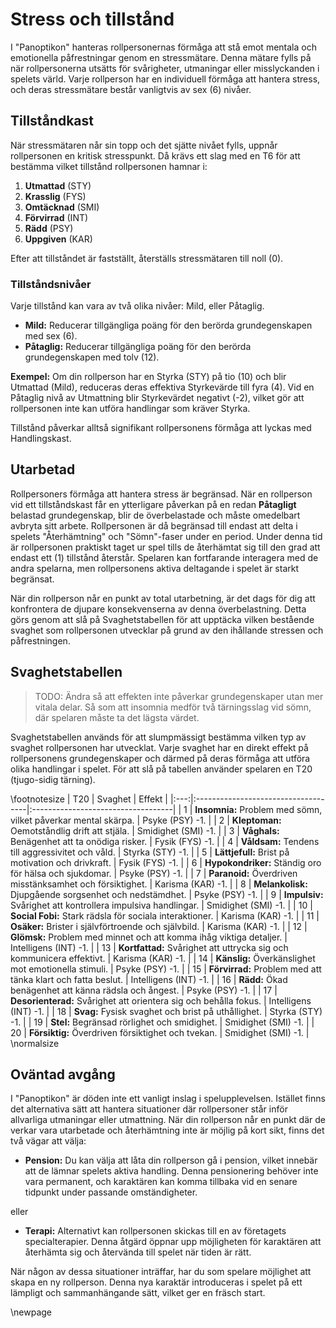 # Stress och tillstånd

I "Panoptikon" hanteras rollpersonernas förmåga att stå emot mentala och emotionella påfrestningar genom en stressmätare. Denna mätare fylls på när rollpersonerna utsätts för svårigheter, utmaningar eller misslyckanden i spelets värld. Varje rollperson har en individuell förmåga att hantera stress, och deras stressmätare består vanligtvis av sex (6) nivåer.

## Tillståndkast

När stressmätaren når sin topp och det sjätte nivået fylls, uppnår rollpersonen en kritisk stresspunkt. Då krävs ett slag med en T6 för att bestämma vilket tillstånd rollpersonen hamnar i:

1. **Utmattad** (STY)
2. **Krasslig** (FYS)
3. **Omtäcknad** (SMI)
4. **Förvirrad** (INT)
5. **Rädd** (PSY)
6. **Uppgiven** (KAR)

Efter att tillståndet är fastställt, återställs stressmätaren till noll (0).

### Tillståndsnivåer

Varje tillstånd kan vara av två olika nivåer: Mild, eller Påtaglig.

- **Mild:** Reducerar tillgängliga poäng för den berörda grundegenskapen med sex (6).
- **Påtaglig:** Reducerar tillgängliga poäng för den berörda grundegenskapen med tolv (12).

**Exempel:** Om din rollperson har en Styrka (STY) på tio (10) och blir Utmattad (Mild), reduceras deras effektiva Styrkevärde till fyra (4). Vid en Påtaglig nivå av Utmattning blir Styrkevärdet negativt (-2), vilket gör att rollpersonen inte kan utföra handlingar som kräver Styrka.

Tillstånd påverkar alltså signifikant rollpersonens förmåga att lyckas med Handlingskast.

## Utarbetad

Rollpersoners förmåga att hantera stress är begränsad. När en rollperson vid ett tillståndskast får en ytterligare påverkan på en redan **Påtagligt** belastad grundegenskap, blir de överbelastade och måste omedelbart avbryta sitt arbete. Rollpersonen är då begränsad till endast att delta i spelets "Återhämtning" och "Sömn"-faser under en period. Under denna tid är rollpersonen praktiskt taget ur spel tills de återhämtat sig till den grad att endast ett (1) tillstånd återstår. Spelaren kan fortfarande interagera med de andra spelarna, men rollpersonens aktiva deltagande i spelet är starkt begränsat.

När din rollperson når en punkt av total utarbetning, är det dags för dig att konfrontera de djupare konsekvenserna av denna överbelastning. Detta görs genom att slå på Svaghetstabellen för att upptäcka vilken bestående svaghet som rollpersonen utvecklar på grund av den ihållande stressen och påfrestningen.

## Svaghetstabellen

> TODO: Ändra så att effekten inte påverkar grundegenskaper utan mer vitala delar. Så som att insomnia medför två tärningsslag vid sömn, där spelaren måste ta det lägsta värdet. 

Svaghetstabellen används för att slumpmässigt bestämma vilken typ av svaghet rollpersonen har utvecklat. Varje svaghet har en direkt effekt på rollpersonens grundegenskaper och därmed på deras förmåga att utföra olika handlingar i spelet. För att slå på tabellen använder spelaren en T20 (tjugo-sidig tärning).


\footnotesize 
| T20 | Svaghet                             | Effekt            |
|:---:|:------------------------------------|:-----------------------------------|
| 1   | **Insomnia:** Problem med sömn, vilket påverkar mental skärpa. | Psyke (PSY) -1.                  |
| 2   | **Kleptoman:** Oemotståndlig drift att stjäla. | Smidighet (SMI) -1.               |
| 3   | **Våghals:** Benägenhet att ta onödiga risker. | Fysik (FYS) -1.                  |
| 4   | **Våldsam:** Tendens till aggressivitet och våld. | Styrka (STY) -1.                |
| 5   | **Lättjefull:** Brist på motivation och drivkraft. | Fysik (FYS) -1.                  |
| 6   | **Hypokondriker:** Ständig oro för hälsa och sjukdomar. | Psyke (PSY) -1.                  |
| 7   | **Paranoid:** Överdriven misstänksamhet och försiktighet. | Karisma (KAR) -1.                |
| 8   | **Melankolisk:** Djupgående sorgsenhet och nedstämdhet. | Psyke (PSY) -1.                  |
| 9   | **Impulsiv:** Svårighet att kontrollera impulsiva handlingar. | Smidighet (SMI) -1.              |
| 10  | **Social Fobi:** Stark rädsla för sociala interaktioner. | Karisma (KAR) -1.                |
| 11  | **Osäker:** Brister i självförtroende och självbild. | Karisma (KAR) -1.                |
| 12  | **Glömsk:** Problem med minnet och att komma ihåg viktiga detaljer. | Intelligens (INT) -1.            |
| 13  | **Kortfattad:** Svårighet att uttrycka sig och kommunicera effektivt. | Karisma (KAR) -1.                |
| 14  | **Känslig:** Överkänslighet mot emotionella stimuli. | Psyke (PSY) -1.                  |
| 15  | **Förvirrad:** Problem med att tänka klart och fatta beslut. | Intelligens (INT) -1.            |
| 16  | **Rädd:** Ökad benägenhet att känna rädsla och ångest. | Psyke (PSY) -1.                  |
| 17  | **Desorienterad:** Svårighet att orientera sig och behålla fokus. | Intelligens (INT) -1.            |
| 18  | **Svag:** Fysisk svaghet och brist på uthållighet. | Styrka (STY) -1.                |
| 19  | **Stel:** Begränsad rörlighet och smidighet. | Smidighet (SMI) -1.              |
| 20  | **Försiktig:** Överdriven försiktighet och tvekan. | Smidighet (SMI) -1.              |
\normalsize

## Oväntad avgång

I "Panoptikon" är döden inte ett vanligt inslag i spelupplevelsen. Istället finns det alternativa sätt att hantera situationer där rollpersoner står inför allvarliga utmaningar eller utmattning. När din rollperson når en punkt där de verkar vara utarbetade och återhämtning inte är möjlig på kort sikt, finns det två vägar att välja:

- **Pension:** Du kan välja att låta din rollperson gå i pension, vilket innebär att de lämnar spelets aktiva handling. Denna pensionering behöver inte vara permanent, och karaktären kan komma tillbaka vid en senare tidpunkt under passande omständigheter.

eller

- **Terapi:** Alternativt kan rollpersonen skickas till en av företagets specialterapier. Denna åtgärd öppnar upp möjligheten för karaktären att återhämta sig och återvända till spelet när tiden är rätt.

När någon av dessa situationer inträffar, har du som spelare möjlighet att skapa en ny rollperson. Denna nya karaktär introduceras i spelet på ett lämpligt och sammanhängande sätt, vilket ger en fräsch start.

\newpage

